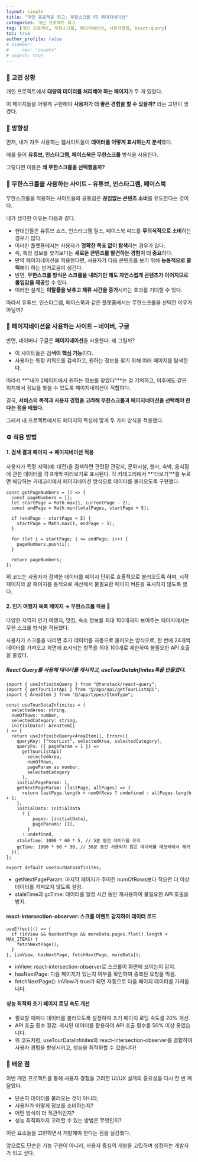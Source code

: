 ```yaml
---
layout: single
title: "개인 프로젝트 회고: 무한스크롤 VS 페이지네이션"
categories: 개인 프로젝트 회고
tag: [개인 프로젝트, 무한스크롤, 페이지네이션, 사용자경험, React-query]
toc: true
author_profile: false
# sidebar:
#     nav: "counts"
# search: true
---
```


### 🤔 고민 상황

개인 프로젝트에서 **대량의 데이터를 처리해야 하는 페이지**가 두 개 있었다.

이 페이지들을 어떻게 구현해야 **사용자가 더 좋은 경험을 할 수 있을까?** 라는 고민이 생겼다.

### 💭 방향성

먼저, 내가 자주 사용하는 웹사이트들이 **데이터를 어떻게 표시하는지 분석**했다.

예를 들어 **유튜브, 인스타그램, 페이스북은 무한스크롤** 방식을 사용한다.

그렇다면 이들은 **왜 무한스크롤을 선택했을까?**

### 🔄 무한스크롤을 사용하는 사이트 – 유튜브, 인스타그램, 페이스북

무한스크롤을 적용하는 사이트들의 공통점은 **끊임없는 콘텐츠 소비**를 유도한다는 것이다.

내가 생각한 이유는 다음과 같다.

- 현대인들은 유튜브 쇼츠, 인스타그램 릴스, 페이스북 피드를 **무의식적으로 소비**하는 경우가 많다.
- 이러한 플랫폼에서는 사용자가 **명확한 목표 없이 탐색**하는 경우가 많다.
- 즉, 특정 정보를 찾기보다는 **새로운 콘텐츠를 발견하는 경험이 더 중요**하다.
- 만약 페이지네이션을 적용한다면, 사용자가 다음 콘텐츠를 보기 위해 **능동적으로 클릭**해야 하는 번거로움이 생긴다.
- 반면, **무한스크롤 방식은 스크롤을 내리기만 해도 자연스럽게 콘텐츠가 이어지므로 몰입감을 제공**할 수 있다.
- 이러한 설계는 **이탈률을 낮추고 체류 시간을 증가**시키는 효과를 기대할 수 있다.

따라서 유튜브, 인스타그램, 페이스북과 같은 플랫폼에서는 무한스크롤을 선택한 이유가 아닐까?

### 📄 페이지네이션을 사용하는 사이트 – 네이버, 구글

반면, 네이버나 구글은 **페이지네이션**을 사용한다. 왜 그럴까?

- 이 사이트들은 검**색이 핵심 기능**이다.
- 사용자는 특정 키워드를 검색하고, 원하는 정보를 찾기 위해 여러 페이지를 탐색한다.

따라서 **"내가 2페이지에서 원하는 정보를 찾았다"**는 걸 기억하고, 이후에도 같은 위치에서 정보를 찾을 수 있도록 페이지네이션이 적합하다.

결국, **서비스의 목적과 사용자 경험을 고려해 무한스크롤과 페이지네이션을 선택해야 한다는 점을 배웠다.**

그래서 내 프로젝트에서도 페이지의 특성에 맞게 두 가지 방식을 적용했다.

### ⚙️ 적용 방법

#### 1. 검색 결과 페이지 → 페이지네이션 적용

사용자가 특정 지역(예: 대전)을 검색하면 관련된 관광지, 문화시설, 행사, 숙박, 음식점에 관한 데이터를 각 8개씩 미리보기로 표시된다.
각 카테고리에서 **‘더보기’**를 누르면 해당하는 카테고리에서 페이지네이션 방식으로 데이터를 불러오도록 구현했다.

```tsx
const getPageNumbers = () => {
  const pageNumbers = [];
  let startPage = Math.max(1, currentPage - 2);
  const endPage = Math.min(totalPages, startPage + 5);

  if (endPage - startPage < 5) {
    startPage = Math.max(1, endPage - 5);
  }

  for (let i = startPage; i <= endPage; i++) {
    pageNumbers.push(i);
  }

  return pageNumbers;
};
```

위 코드는 사용자가 검색한 데이터를 페이지 단위로 효율적으로 불러오도록 하며, 시작 페이지와 끝 페이지를 동적으로 계산해서 불필요한 페이지 버튼을 표시하지 않도록 했다.

#### 2. 인기 여행지 목록 페이지 → 무한스크롤 적용 🔄

다양한 지역의 인기 여행지, 맛집, 숙소 정보를 최대 100개까지 보여주는 페이지에서는 무한 스크롤 방식을 적용했다.

사용자가 스크롤을 내리면 추가 데이터를 자동으로 불러오는 방식으로, 한 번에 24개씩 데이터를 가져오고 화면에 표시되는 항목을 최대 100개로 제한하여 불필요한 API 호출을 줄였다.

##### React Query를 사용해 데이터를 캐시하고, useTourDataInfinites훅을 만들었다.

```tsx
import { useInfiniteQuery } from "@tanstack/react-query";
import { getTourListApi } from "@/app/api/getTourListApi";
import { AreaItem } from "@/app/types/ItemType";

const useTourDataInfinites = (
  selectedArea: string,
  numOfRows: number,
  selectedCategory: string,
  initialData?: AreaItem[]
) => {
  return useInfiniteQuery<AreaItem[], Error>({
    queryKey: ["tourList", selectedArea, selectedCategory],
    queryFn: ({ pageParam = 1 }) =>
      getTourListApi(
        selectedArea,
        numOfRows,
        pageParam as number,
        selectedCategory
      ),
    initialPageParam: 1,
    getNextPageParam: (lastPage, allPages) => {
      return lastPage.length < numOfRows ? undefined : allPages.length + 1;
    },
    initialData: initialData
      ? {
          pages: [initialData],
          pageParams: [1],
        }
      : undefined,
    staleTime: 1000 * 60 * 5, // 5분 동안 데이터를 유지
    gcTime: 1000 * 60 * 30, // 30분 동안 사용되지 않은 데이터를 메모리에서 제거
  });
};

export default useTourDataInfinites;
```

- getNextPageParam: 마지막 페이지가 주어진 numOfRows보다 적으면 더 이상 데이터를 가져오지 않도록 설정.
- staleTime과 gcTime: 데이터를 일정 시간 동안 재사용하여 불필요한 API 호출을 방지.

#### react-intersection-observer: 스크롤 이벤트 감지하여 데이터 로드

```tsx
useEffect(() => {
  if (inView && hasNextPage && moreData.pages.flat().length < MAX_ITEMS) {
    fetchNextPage();
  }
}, [inView, hasNextPage, fetchNextPage, moreData]);
```

- inView: react-intersection-observer로 스크롤이 화면에 보이는지 감지.
- hasNextPage: 다음 페이지가 있는지 여부를 확인하여 중복된 요청을 막음.
- fetchNextPage(): inView가 true가 되면 자동으로 다음 페이지 데이터를 가져옵니다.

#### 성능 최적화 초기 페이지 로딩 속도 개선

- 필요할 때마다 데이터를 불러오도록 설정하여 초기 페이지 로딩 속도를 20% 개선.
- API 호출 횟수 절감: 캐시된 데이터를 활용하여 API 호출 횟수를 50% 이상 줄였습니다.
- 위 코드처럼, useTourDataInfinites와 react-intersection-observer를 결합하여 사용자 경험을 향상시키고, 성능을 최적화할 수 있습니다!

### 🎯 배운 점

이번 개인 프로젝트를 통해 사용자 경험을 고려한 UI/UX 설계의 중요성을 다시 한 번 깨달았다.

- 단순히 데이터를 불러오는 것이 아니라,
- 사용자가 어떻게 정보를 소비하는지?
- 어떤 방식이 더 직관적인지?
- 성능 최적화까지 고려할 수 있는 방법은 무엇인지?

이런 요소들을 고민하면서 개발해야 한다는 점을 실감했다.

앞으로도 단순한 기능 구현이 아니라, 사용자 중심의 개발을 고민하며 성장하는 개발자가 되고 싶다.

